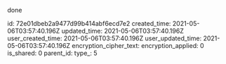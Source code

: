 done

id: 72e01dbeb2a9477d99b414abf6ecd7e2
created_time: 2021-05-06T03:57:40.196Z
updated_time: 2021-05-06T03:57:40.196Z
user_created_time: 2021-05-06T03:57:40.196Z
user_updated_time: 2021-05-06T03:57:40.196Z
encryption_cipher_text: 
encryption_applied: 0
is_shared: 0
parent_id: 
type_: 5